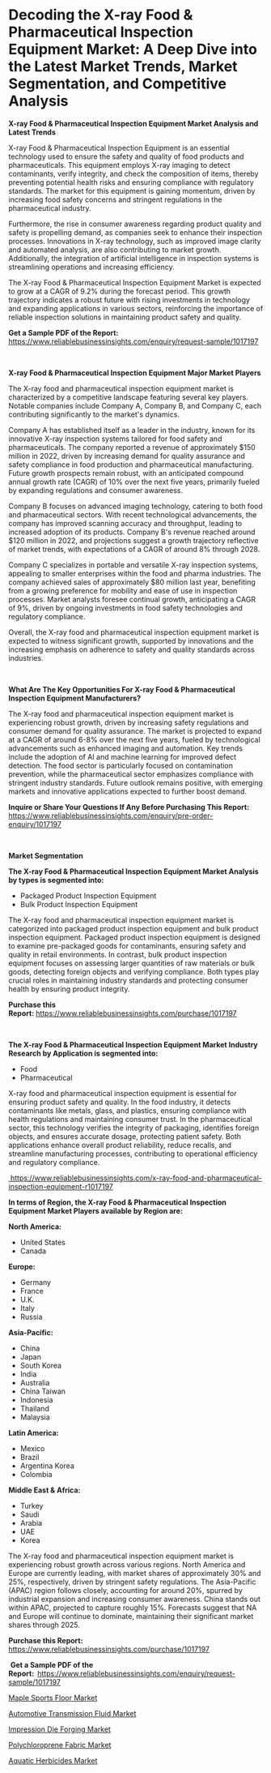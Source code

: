 <p><h1>Decoding the X-ray Food & Pharmaceutical Inspection Equipment Market: A Deep Dive into the Latest Market Trends, Market Segmentation, and Competitive Analysis</h1></p><p><strong>X-ray Food & Pharmaceutical Inspection Equipment Market Analysis and Latest Trends</strong></p>
<p><p>X-ray Food & Pharmaceutical Inspection Equipment is an essential technology used to ensure the safety and quality of food products and pharmaceuticals. This equipment employs X-ray imaging to detect contaminants, verify integrity, and check the composition of items, thereby preventing potential health risks and ensuring compliance with regulatory standards. The market for this equipment is gaining momentum, driven by increasing food safety concerns and stringent regulations in the pharmaceutical industry.</p><p>Furthermore, the rise in consumer awareness regarding product quality and safety is propelling demand, as companies seek to enhance their inspection processes. Innovations in X-ray technology, such as improved image clarity and automated analysis, are also contributing to market growth. Additionally, the integration of artificial intelligence in inspection systems is streamlining operations and increasing efficiency.</p><p>The X-ray Food & Pharmaceutical Inspection Equipment Market is expected to grow at a CAGR of 9.2% during the forecast period. This growth trajectory indicates a robust future with rising investments in technology and expanding applications in various sectors, reinforcing the importance of reliable inspection solutions in maintaining product safety and quality.</p></p>
<p><strong>Get a Sample PDF of the Report:&nbsp;</strong> <a href="https://www.reliablebusinessinsights.com/enquiry/request-sample/1017197">https://www.reliablebusinessinsights.com/enquiry/request-sample/1017197</a></p>
<p>&nbsp;</p>
<p><strong>X-ray Food & Pharmaceutical Inspection Equipment Major Market Players</strong></p>
<p><p>The X-ray food and pharmaceutical inspection equipment market is characterized by a competitive landscape featuring several key players. Notable companies include Company A, Company B, and Company C, each contributing significantly to the market's dynamics.</p><p>Company A has established itself as a leader in the industry, known for its innovative X-ray inspection systems tailored for food safety and pharmaceuticals. The company reported a revenue of approximately $150 million in 2022, driven by increasing demand for quality assurance and safety compliance in food production and pharmaceutical manufacturing. Future growth prospects remain robust, with an anticipated compound annual growth rate (CAGR) of 10% over the next five years, primarily fueled by expanding regulations and consumer awareness.</p><p>Company B focuses on advanced imaging technology, catering to both food and pharmaceutical sectors. With recent technological advancements, the company has improved scanning accuracy and throughput, leading to increased adoption of its products. Company B's revenue reached around $120 million in 2022, and projections suggest a growth trajectory reflective of market trends, with expectations of a CAGR of around 8% through 2028.</p><p>Company C specializes in portable and versatile X-ray inspection systems, appealing to smaller enterprises within the food and pharma industries. The company achieved sales of approximately $80 million last year, benefiting from a growing preference for mobility and ease of use in inspection processes. Market analysts foresee continual growth, anticipating a CAGR of 9%, driven by ongoing investments in food safety technologies and regulatory compliance.</p><p>Overall, the X-ray food and pharmaceutical inspection equipment market is expected to witness significant growth, supported by innovations and the increasing emphasis on adherence to safety and quality standards across industries.</p></p>
<p>&nbsp;</p>
<p><strong>What Are The Key Opportunities For X-ray Food & Pharmaceutical Inspection Equipment Manufacturers?</strong></p>
<p><p>The X-ray food and pharmaceutical inspection equipment market is experiencing robust growth, driven by increasing safety regulations and consumer demand for quality assurance. The market is projected to expand at a CAGR of around 6-8% over the next five years, fueled by technological advancements such as enhanced imaging and automation. Key trends include the adoption of AI and machine learning for improved defect detection. The food sector is particularly focused on contamination prevention, while the pharmaceutical sector emphasizes compliance with stringent industry standards. Future outlook remains positive, with emerging markets and innovative applications expected to further boost demand.</p></p>
<p><strong>Inquire or Share Your Questions If Any Before Purchasing This Report:</strong> <a href="https://www.reliablebusinessinsights.com/enquiry/pre-order-enquiry/1017197">https://www.reliablebusinessinsights.com/enquiry/pre-order-enquiry/1017197</a></p>
<p>&nbsp;</p>
<p><strong>Market Segmentation</strong></p>
<p><strong>The X-ray Food & Pharmaceutical Inspection Equipment Market Analysis by types is segmented into:</strong></p>
<p><ul><li>Packaged Product Inspection Equipment</li><li>Bulk Product Inspection Equipment</li></ul></p>
<p><p>The X-ray food and pharmaceutical inspection equipment market is categorized into packaged product inspection equipment and bulk product inspection equipment. Packaged product inspection equipment is designed to examine pre-packaged goods for contaminants, ensuring safety and quality in retail environments. In contrast, bulk product inspection equipment focuses on assessing larger quantities of raw materials or bulk goods, detecting foreign objects and verifying compliance. Both types play crucial roles in maintaining industry standards and protecting consumer health by ensuring product integrity.</p></p>
<p><strong>Purchase this Report:&nbsp;</strong><a href="https://www.reliablebusinessinsights.com/purchase/1017197">https://www.reliablebusinessinsights.com/purchase/1017197</a></p>
<p>&nbsp;</p>
<p><strong>The X-ray Food & Pharmaceutical Inspection Equipment Market Industry Research by Application is segmented into:</strong></p>
<p><ul><li>Food</li><li>Pharmaceutical</li></ul></p>
<p><p>X-ray food and pharmaceutical inspection equipment is essential for ensuring product safety and quality. In the food industry, it detects contaminants like metals, glass, and plastics, ensuring compliance with health regulations and maintaining consumer trust. In the pharmaceutical sector, this technology verifies the integrity of packaging, identifies foreign objects, and ensures accurate dosage, protecting patient safety. Both applications enhance overall product reliability, reduce recalls, and streamline manufacturing processes, contributing to operational efficiency and regulatory compliance.</p></p>
<p><a href="https://www.reliablebusinessinsights.com/x-ray-food-and-pharmaceutical-inspection-equipment-r1017197">&nbsp;https://www.reliablebusinessinsights.com/x-ray-food-and-pharmaceutical-inspection-equipment-r1017197</a></p>
<p><strong>In terms of Region, the X-ray Food & Pharmaceutical Inspection Equipment Market Players available by Region are:</strong></p>
<p>
    <p> <strong> North America: </strong>
        <ul>
            <li>United States</li>
            <li>Canada</li>
        </ul>
        </p> 
    <p> <strong> Europe: </strong>
        <ul>
            <li>Germany</li>
            <li>France</li>
            <li>U.K.</li>
            <li>Italy</li>
            <li>Russia</li>
        </ul>
        </p> 
    <p> <strong> Asia-Pacific: </strong>
        <ul>
            <li>China</li>
            <li>Japan</li>
            <li>South Korea</li>
            <li>India</li>
            <li>Australia</li>
            <li>China Taiwan</li>
            <li>Indonesia</li>
            <li>Thailand</li>
            <li>Malaysia</li>
        </ul>
        </p> 
    <p> <strong> Latin America: </strong>
        <ul>
            <li>Mexico</li>
            <li>Brazil</li>
            <li>Argentina Korea</li>
            <li>Colombia</li>
        </ul>
        </p> 
    <p> <strong> Middle East & Africa: </strong>
        <ul>
            <li>Turkey</li>
            <li>Saudi</li>
            <li>Arabia</li>
            <li>UAE</li>
            <li>Korea</li>
        </ul>
    </p>
    </p>
<p><p>The X-ray food and pharmaceutical inspection equipment market is experiencing robust growth across various regions. North America and Europe are currently leading, with market shares of approximately 30% and 25%, respectively, driven by stringent safety regulations. The Asia-Pacific (APAC) region follows closely, accounting for around 20%, spurred by industrial expansion and increasing consumer awareness. China stands out within APAC, projected to capture roughly 15%. Forecasts suggest that NA and Europe will continue to dominate, maintaining their significant market shares through 2025.</p></p>
<p><strong>Purchase this Report: </strong><a href="https://www.reliablebusinessinsights.com/purchase/1017197">https://www.reliablebusinessinsights.com/purchase/1017197</a></p>
<p>&nbsp;<strong>Get a Sample PDF of the Report:&nbsp;&nbsp;</strong><a href="https://www.reliablebusinessinsights.com/enquiry/request-sample/1017197">https://www.reliablebusinessinsights.com/enquiry/request-sample/1017197</a></p>
<p><strong></strong></p>
<p><p><a href="https://www.linkedin.com/pulse/future-innovation-global-maple-sports-floor-market-growth-opportunities-uryze?trackingId=kdproK21QDGlZh3YRlJT%2FQ%3D%3D">Maple Sports Floor Market</a></p><p><a href="https://medium.com/@foyazahmed1999_69116/the-automotive-transmission-fluid-market-decisions-are-mostly-driven-by-resource-optimization-and-b804bf7014b4">Automotive Transmission Fluid Market</a></p><p><a href="https://issuu.com/reportprime-2/docs/impression-die-forging-market-size-_8751652c9a60fd">Impression Die Forging Market</a></p><p><a href="https://issuu.com/reportprime-2/docs/polychloroprene-fabric-market-size-_992b73d37cf375">Polychloroprene Fabric Market</a></p><p><a href="https://medium.com/@foyazahmed1999_69116/aquatic-herbicides-market-trends-and-market-growth-outlook-2024-2031-6630df63d13e">Aquatic Herbicides Market</a></p></p>